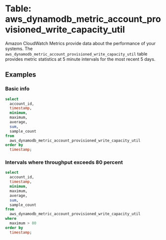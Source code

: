 # Table: aws_dynamodb_metric_account_provisioned_write_capacity_util

Amazon CloudWatch Metrics provide data about the performance of your systems. The `aws_dynamodb_metric_account_provisioned_write_capacity_util` table provides metric statistics at 5 minute intervals for the most recent 5 days.

## Examples

### Basic info

```sql
select
  account_id,
  timestamp,
  minimum,
  maximum,
  average,
  sum,
  sample_count
from
  aws_dynamodb_metric_account_provisioned_write_capacity_util
order by
  timestamp;
```

### Intervals where throughput exceeds 80 percent

```sql
select
  account_id,
  timestamp,
  minimum,
  maximum,
  average,
  sum,
  sample_count
from
  aws_dynamodb_metric_account_provisioned_write_capacity_util
where
  maximum > 80
order by
  timestamp;
```
